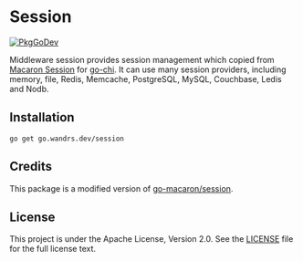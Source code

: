 # Session

[![PkgGoDev](https://pkg.go.dev/badge/go.wandrs.dev/session)](https://pkg.go.dev/go.wandrs.dev/session)

Middleware session provides session management which copied from [Macaron Session](https://github.com/go-macaron/session) for [go-chi](https://github.com/go-chi/chi/v5). It can use many session providers, including memory, file, Redis, Memcache, PostgreSQL, MySQL, Couchbase, Ledis and Nodb.

## Installation

```
go get go.wandrs.dev/session
```

## Credits

This package is a modified version of [go-macaron/session](https://github.com/go-macaron/session).

## License

This project is under the Apache License, Version 2.0. See the [LICENSE](LICENSE) file for the full license text.